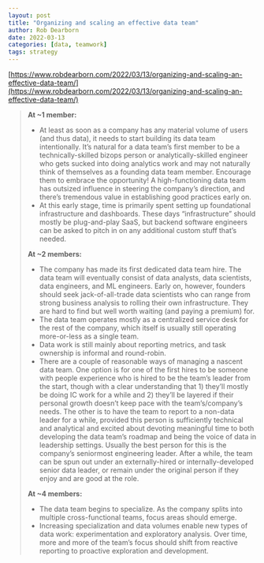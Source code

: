 ```yaml
---
layout: post
title: "Organizing and scaling an effective data team"
author: Rob Dearborn
date: 2022-03-13
categories: [data, teamwork]
tags: strategy
---
```


[https://www.robdearborn.com/2022/03/13/organizing-and-scaling-an-effective-data-team/](https://www.robdearborn.com/2022/03/13/organizing-and-scaling-an-effective-data-team/) 

> **At ~1 member:**
>
> - At least as soon as a company has any material volume of users (and thus data), it needs to start building its data team intentionally. It’s natural for a data team’s first member to be a technically-skilled bizops person or analytically-skilled engineer who gets sucked into doing analytics work and may not naturally think of themselves as a founding data team member. Encourage them to embrace the opportunity! A high-functioning data team has outsized influence in steering the company’s direction, and there’s tremendous value in establishing good practices early on.
> - At this early stage, time is primarily spent setting up foundational infrastructure and dashboards. These days “infrastructure” should mostly be plug-and-play SaaS, but backend software engineers can be asked to pitch in on any additional custom stuff that’s needed.
>
> **At ~2 members:**
>
> - The company has made its first dedicated data team hire. The data team will eventually consist of data analysts, data scientists, data engineers, and ML engineers. Early on, however, founders should seek jack-of-all-trade data scientists who can range from strong business analysis to rolling their own infrastructure. They are hard to find but well worth waiting (and paying a premium) for.
> - The data team operates mostly as a centralized service desk for the rest of the company, which itself is usually still operating more-or-less as a single team.
> - Data work is still mainly about reporting metrics, and task ownership is informal and round-robin.
> - There are a couple of reasonable ways of managing a nascent data team. One option is for one of the first hires to be someone with people experience who is hired to be the team’s leader from the start, though with a clear understanding that 1) they’ll mostly be doing IC work for a while and 2) they’ll be layered if their personal growth doesn’t keep pace with the team’s/company’s needs. The other is to have the team to report to a non-data leader for a while, provided this person is sufficiently technical and analytical and excited about devoting meaningful time to both developing the data team’s roadmap and being the voice of data in leadership settings. Usually the best person for this is the company’s seniormost engineering leader. After a while, the team can be spun out under an externally-hired or internally-developed senior data leader, or remain under the original person if they enjoy and are good at the role.
>
> **At ~4 members:**
>
> - The data team begins to specialize. As the company splits into multiple cross-functional teams, focus areas should emerge.
> - Increasing specialization and data volumes enable new types of data work: experimentation and exploratory analysis. Over time, more and more of the team’s focus should shift from reactive reporting to proactive exploration and development.
